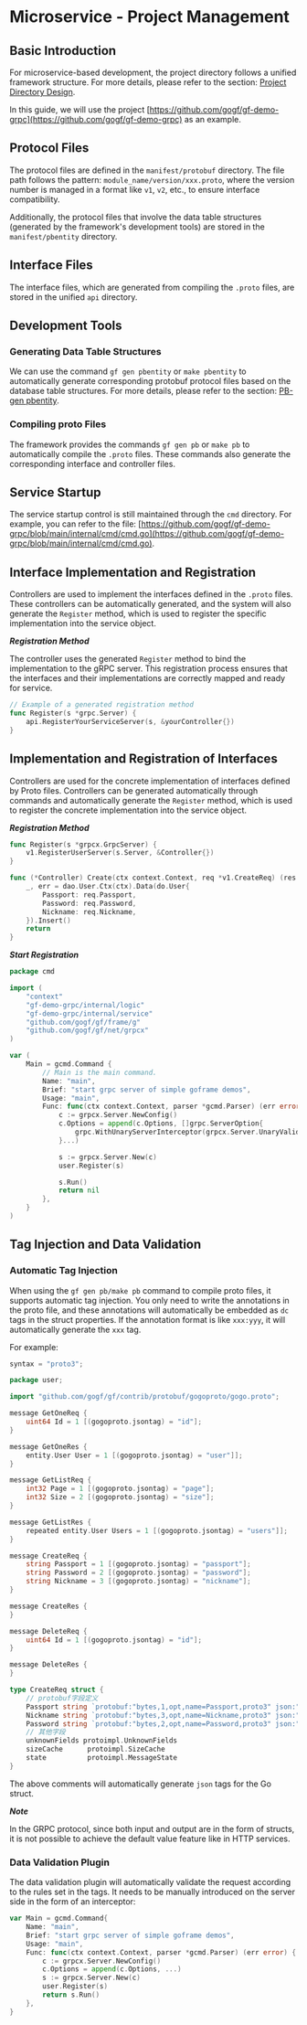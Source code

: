 # Microservice - Project Management

## Basic Introduction

For microservice-based development, the project directory follows a unified framework structure. For more details, please refer to the section: [Project Directory Design](/docs/framework-design/project-package-design).

In this guide, we will use the project [https://github.com/gogf/gf-demo-grpc](https://github.com/gogf/gf-demo-grpc) as an example.

## Protocol Files

The protocol files are defined in the `manifest/protobuf` directory. The file path follows the pattern: `module_name/version/xxx.proto`, where the version number is managed in a format like `v1`, `v2`, etc., to ensure interface compatibility.

Additionally, the protocol files that involve the data table structures (generated by the framework's development tools) are stored in the `manifest/pbentity` directory.

## Interface Files

The interface files, which are generated from compiling the `.proto` files, are stored in the unified `api` directory.

## Development Tools

### Generating Data Table Structures

We can use the command `gf gen pbentity` or `make pbentity` to automatically generate corresponding protobuf protocol files based on the database table structures. For more details, please refer to the section: [PB-gen pbentity](/docs/development-tools/codegen/gen-pbentity).

### Compiling proto Files

The framework provides the commands `gf gen pb` or `make pb` to automatically compile the `.proto` files. These commands also generate the corresponding interface and controller files.

## Service Startup

The service startup control is still maintained through the `cmd` directory. For example, you can refer to the file: [https://github.com/gogf/gf-demo-grpc/blob/main/internal/cmd/cmd.go](https://github.com/gogf/gf-demo-grpc/blob/main/internal/cmd/cmd.go).

## Interface Implementation and Registration

Controllers are used to implement the interfaces defined in the `.proto` files. These controllers can be automatically generated, and the system will also generate the `Register` method, which is used to register the specific implementation into the service object.

***Registration Method***

The controller uses the generated `Register` method to bind the implementation to the gRPC server. This registration process ensures that the interfaces and their implementations are correctly mapped and ready for service.

```go
// Example of a generated registration method
func Register(s *grpc.Server) {
    api.RegisterYourServiceServer(s, &yourController{})
}
```

## Implementation and Registration of Interfaces

Controllers are used for the concrete implementation of interfaces defined by Proto files. Controllers can be generated automatically through commands and automatically generate the `Register` method, which is used to register the concrete implementation into the service object.

***Registration Method***

```go
func Register(s *grpcx.GrpcServer) {
    v1.RegisterUserServer(s.Server, &Controller{})
}

func (*Controller) Create(ctx context.Context, req *v1.CreateReq) (res *v1.CreateRes, err error) {
    _, err = dao.User.Ctx(ctx).Data(do.User{
        Passport: req.Passport,
        Password: req.Password,
        Nickname: req.Nickname,
    }).Insert()
    return
}
```

***Start Registration***

```go
package cmd

import (
    "context"
    "gf-demo-grpc/internal/logic"
    "gf-demo-grpc/internal/service"
    "github.com/gogf/gf/frame/g"
    "github.com/gogf/gf/net/grpcx"
)

var (
    Main = gcmd.Command {
        // Main is the main command.
        Name: "main",
        Brief: "start grpc server of simple goframe demos",
        Usage: "main",
        Func: func(ctx context.Context, parser *gcmd.Parser) (err error) {
            c := grpcx.Server.NewConfig()
            c.Options = append(c.Options, []grpc.ServerOption{
                grpc.WithUnaryServerInterceptor(grpcx.Server.UnaryValidate),
            }...)

            s := grpcx.Server.New(c)
            user.Register(s)

            s.Run()
            return nil
        },
    }
)
```

## Tag Injection and Data Validation

### Automatic Tag Injection

When using the `gf gen pb/make pb` command to compile proto files, it supports automatic tag injection. You only need to write the annotations in the proto file, and these annotations will automatically be embedded as `dc` tags in the struct properties. If the annotation format is like `xxx:yyy`, it will automatically generate the `xxx` tag.

For example:

```go
syntax = "proto3";

package user;

import "github.com/gogf/gf/contrib/protobuf/gogoproto/gogo.proto";

message GetOneReq {
    uint64 Id = 1 [(gogoproto.jsontag) = "id"];
}

message GetOneRes {
    entity.User User = 1 [(gogoproto.jsontag) = "user"]];
}

message GetListReq {
    int32 Page = 1 [(gogoproto.jsontag) = "page"];
    int32 Size = 2 [(gogoproto.jsontag) = "size"];
}

message GetListRes {
    repeated entity.User Users = 1 [(gogoproto.jsontag) = "users"]];
}

message CreateReq {
    string Passport = 1 [(gogoproto.jsontag) = "passport"];
    string Password = 2 [(gogoproto.jsontag) = "password"];
    string Nickname = 3 [(gogoproto.jsontag) = "nickname"];
}

message CreateRes {
}

message DeleteReq {
    uint64 Id = 1 [(gogoproto.jsontag) = "id"];
}

message DeleteRes {
}
```

```go
type CreateReq struct {
    // protobuf字段定义
    Passport string `protobuf:"bytes,1,opt,name=Passport,proto3" json:"Passport,omitempty"`
    Nickname string `protobuf:"bytes,3,opt,name=Nickname,proto3" json:"Nickname,omitempty"`
    Password string `protobuf:"bytes,2,opt,name=Password,proto3" json:"Password,omitempty"`
    // 其他字段
    unknownFields protoimpl.UnknownFields
    sizeCache      protoimpl.SizeCache
    state          protoimpl.MessageState
}
```

The above comments will automatically generate `json` tags for the Go struct.

***Note***

In the GRPC protocol, since both input and output are in the form of structs, it is not possible to achieve the default value feature like in HTTP services.

### Data Validation Plugin

The data validation plugin will automatically validate the request according to the rules set in the tags. It needs to be manually introduced on the server side in the form of an interceptor:

```go
var Main = gcmd.Command{
    Name: "main",
    Brief: "start grpc server of simple goframe demos",
    Usage: "main",
    Func: func(ctx context.Context, parser *gcmd.Parser) (err error) {
        c := grpcx.Server.NewConfig()
        c.Options = append(c.Options, ...)
        s := grpcx.Server.New(c)
        user.Register(s)
        return s.Run()
    },
}
```
